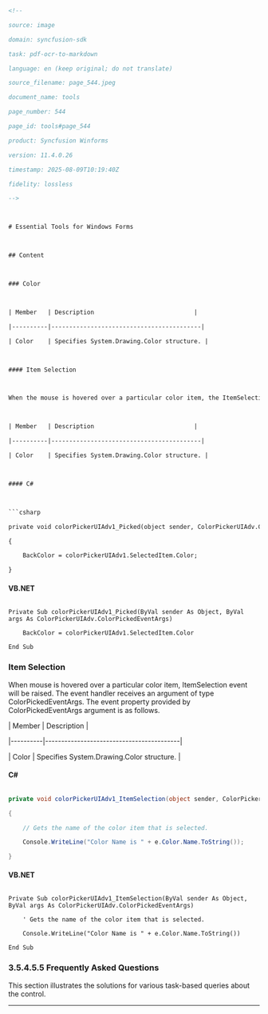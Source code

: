 ```html
<!--
source: image
domain: syncfusion-sdk
task: pdf-ocr-to-markdown
language: en (keep original; do not translate)
source_filename: page_544.jpeg
document_name: tools
page_number: 544
page_id: tools#page_544
product: Syncfusion Winforms
version: 11.4.0.26
timestamp: 2025-08-09T10:19:40Z
fidelity: lossless
-->

# Essential Tools for Windows Forms

## Content

### Color

| Member   | Description                            |
|----------|------------------------------------------|
| Color    | Specifies System.Drawing.Color structure. |

#### Item Selection

When the mouse is hovered over a particular color item, the ItemSelection event will be raised. The event handler receives an argument of type ColorPickedEventArgs. The event property provided by ColorPickedEventArgs argument is as follows:

| Member   | Description                            |
|----------|------------------------------------------|
| Color    | Specifies System.Drawing.Color structure. |

#### C#

```csharp
private void colorPickerUIAdv1_Picked(object sender, ColorPickerUIAdv.ColorPickedEventArgs e)
{
    BackColor = colorPickerUIAdv1.SelectedItem.Color;
}
```

#### VB.NET

```vb.net
Private Sub colorPickerUIAdv1_Picked(ByVal sender As Object, ByVal args As ColorPickerUIAdv.ColorPickedEventArgs)
    BackColor = colorPickerUIAdv1.SelectedItem.Color
End Sub
```

### Item Selection

When mouse is hovered over a particular color item, ItemSelection event will be raised. The event handler receives an argument of type ColorPickedEventArgs. The event property provided by ColorPickedEventArgs argument is as follows.

| Member   | Description                            |
|----------|------------------------------------------|
| Color    | Specifies System.Drawing.Color structure. |

#### C#

```csharp
private void colorPickerUIAdv1_ItemSelection(object sender, ColorPickerUIAdv.ColorPickedEventArgs e)
{
    // Gets the name of the color item that is selected.
    Console.WriteLine("Color Name is " + e.Color.Name.ToString());
}
```

#### VB.NET

```vb.net
Private Sub colorPickerUIAdv1_ItemSelection(ByVal sender As Object, ByVal args As ColorPickerUIAdv.ColorPickedEventArgs)
    ' Gets the name of the color item that is selected.
    Console.WriteLine("Color Name is " + e.Color.Name.ToString())
End Sub
```

### 3.5.4.5.5 Frequently Asked Questions

This section illustrates the solutions for various task-based queries about the control.

---

<!-- tags: [Syncfusion Winforms, Color Picker, Event Handling, Item Selection, C#, VB.NET, System.Drawing.Color] keywords: [color selection, event handler, mouse hover, color picker, color structure, item selection, frequently asked questions] -->
```
```